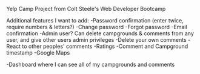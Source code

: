 Yelp Camp Project from Colt Steele's Web Developer Bootcamp

Additional features I want to add:
-Password confirmation (enter twice, require numbers & letters?)
-Change password
-Forgot password
-Email confirmation
-Admin user? Can delete campgrounds & comments from any user, and give other users admin privileges
-Delete your own comments
-React to other peoples' comments
-Ratings
-Comment and Campground timestamp
-Google Maps

-Dashboard where I can see all of my campgrounds and comments